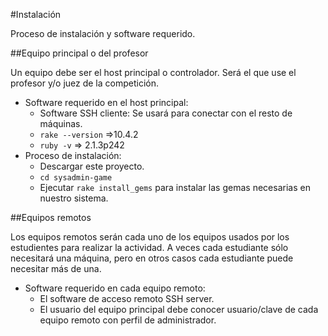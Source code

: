 #Instalación

Proceso de instalación y software requerido.

##Equipo principal o del profesor

Un equipo debe ser el host principal o controlador.
Será el que use el profesor y/o juez de la competición.

* Software requerido en el host principal:
   * Software SSH cliente: Se usará para conectar con el resto de máquinas.
   * `rake --version` =>10.4.2
   * `ruby -v` => 2.1.3p242
* Proceso de instalación:
   * Descargar este proyecto.
   * `cd sysadmin-game`
   * Ejecutar `rake install_gems` para instalar las gemas necesarias en nuestro sistema.

##Equipos remotos

Los equipos remotos serán cada uno de los equipos usados por los estudientes para realizar
la actividad. A veces cada estudiante sólo necesitará una máquina, pero en otros casos
cada estudiante puede necesitar más de una.

* Software requerido en cada equipo remoto:
   * El software de acceso remoto SSH server.
   * El usuario del equipo principal debe conocer usuario/clave de cada equipo remoto
     con perfil de administrador.
